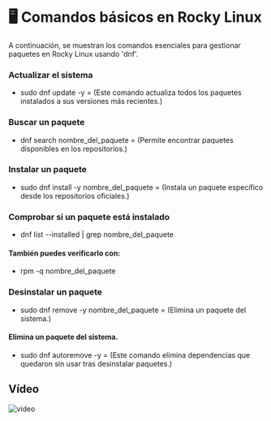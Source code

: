 # 🖥 Comandos básicos en Rocky Linux  

A continuación, se muestran los comandos esenciales para gestionar paquetes en Rocky Linux usando 'dnf'.  

###  Actualizar el sistema  
- sudo dnf update -y = (Este comando actualiza todos los paquetes instalados a sus versiones más recientes.)

### Buscar un paquete
- dnf search nombre_del_paquete = (Permite encontrar paquetes disponibles en los repositorios.)

### Instalar un paquete
- sudo dnf install -y nombre_del_paquete = (Instala un paquete específico desde los repositorios oficiales.)

### Comprobar si un paquete está instalado
- dnf list --installed | grep nombre_del_paquete

#### También puedes verificarlo con:
- rpm -q nombre_del_paquete

### Desinstalar un paquete
- sudo dnf remove -y nombre_del_paquete = (Elimina un paquete del sistema.)

#### Elimina un paquete del sistema.
- sudo dnf autoremove -y = (Este comando elimina dependencias que quedaron sin usar tras desinstalar paquetes.)

## Vídeo 
![video](https://www.youtube.com/watch?v=2qPs0B0otPU&ab_channel=EzequielCh%C3%A1vez)






